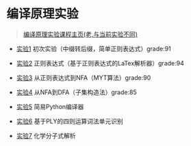 # 编译原理实验 

> [编译原理实验课程主页(老,与当前实验不同)](https://www.yuque.com/antony-ovwk7/fg445v)

+ [实验1](experiment1) 初次实验（中缀转后缀，简单正则表达式）grade:91

+ [实验2](experiment2) 正则表达式（基于正则表达式的LaTex解析器）grade:94

+ [实验3](experiment3) 从正则表达式到NFA（MYT算法）grade:90

+ [实验4](experiment4) 从NFA到DFA（子集构造法）grade:85

+ [实验5](experiment5) 简易Python编译器 

+ [实验6](./experiment6/) 基于PLY的四则运算词法单元识别

+ [实验7](./experiment7) 化学分子式解析
